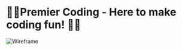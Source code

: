 # 👨‍💻Premier Coding - Here to make coding fun! 👩‍💻

![Wireframe](https://github.com/timlaurijs/premier-client/blob/development/wireframe.png)


